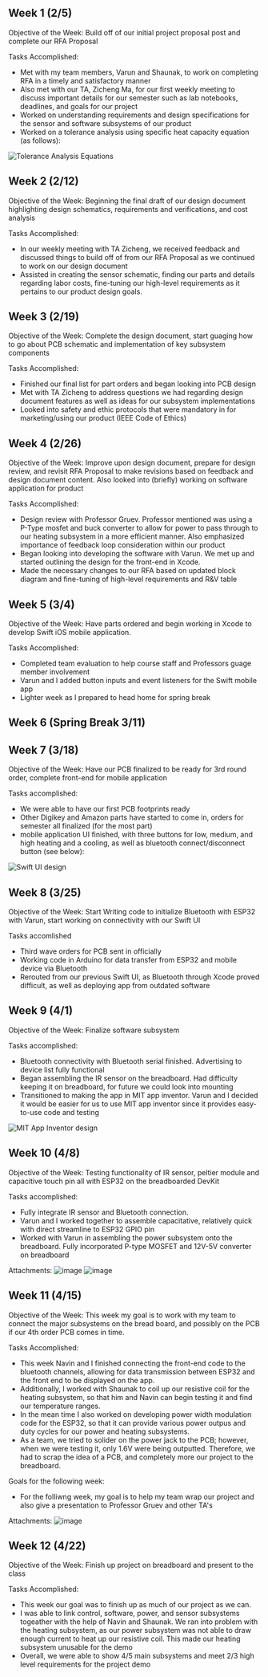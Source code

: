 ## Week 1 (2/5)
Objective of the Week: Build off of our initial project proposal post and complete our RFA Proposal

Tasks Accomplished:
- Met with my team members, Varun and Shaunak, to work on completing RFA in a timely and satisfactory manner
- Also met with our TA, Zicheng Ma, for our first weekly meeting to discuss important details for our semester such as lab notebooks, deadlines, and goals for our project
- Worked on understanding requirements and design specifications for the sensor and software subsystems of our product
- Worked on a tolerance analysis using specific heat capacity equation (as follows):

![Tolerance Analysis Equations](tolanalysis)

## Week 2 (2/12)

Objective of the Week: Beginning the final draft of our design document highlighting design schematics, requirements and verifications, and cost analysis 

Tasks Accomplished:
- In our weekly meeting with TA Zicheng, we received feedback and discussed things to build off of from our RFA Proposal as we continued to work on our design document
- Assisted in creating the sensor schematic, finding our parts and details regarding labor costs, fine-tuning our high-level requirements as it pertains to our product design goals.

## Week 3 (2/19)
Objective of the Week: Complete the design document, start guaging how to go about PCB schematic and implementation of key subsystem components

Tasks Accomplished:
- Finished our final list for part orders and began looking into PCB design
- Met with TA Zicheng to address questions we had regarding design document features as well as ideas for our subsystem implementations
- Looked into safety and ethic protocols that were mandatory in for marketing/using our product (IEEE Code of Ethics)

## Week 4 (2/26)
Objective of the Week: Improve upon design document, prepare for design review, and revisit RFA Proposal to make revisions based on feedback and design document content. Also looked into (briefly) working on software application for product

Tasks Accomplished:
- Design review with Professor Gruev. Professor mentioned was using a P-Type mosfet and buck converter to allow for power to pass through to our heating subsystem in a more efficient manner. Also emphasized importance of feedback loop consideration within our product 
- Began looking into developing the software with Varun. We met up and started outlining the design for the front-end in Xcode.
- Made the necessary changes to our RFA based on updated block diagram and fine-tuning of high-level requirements and R&V table
  
## Week 5 (3/4)
Objective of the Week: Have parts ordered and begin working in Xcode to develop Swift iOS mobile application.

Tasks Accomplished:
- Completed team evaluation to help course staff and Professors guage member involvement
- Varun and I added button inputs and event listeners for the Swift mobile app
- Lighter week as I prepared to head home for spring break

## Week 6 (Spring Break 3/11)

## Week 7 (3/18)
Objective of the Week: Have our PCB finalized to be ready for 3rd round order, complete front-end for mobile application

Tasks accomplished:
- We were able to have our first PCB footprints ready
- Other Digikey and Amazon parts have started to come in, orders for semester all finalized (for the most part)
- mobile application UI finished, with three buttons for low, medium, and high heating and a cooling, as well as bluetooth connect/disconnect button (see below):
  
![Swift UI design](swiftui.png)

## Week 8 (3/25)
Objective of the Week: Start Writing code to initialize Bluetooth with ESP32 with Varun, start working on connectivity with our Swift UI

Tasks accomlished
- Third wave orders for PCB sent in officially
- Working code in Arduino for data transfer from ESP32 and mobile device via Bluetooth
- Rerouted from our previous Swift UI, as Bluetooth through Xcode proved difficult, as well as deploying app from outdated software


## Week 9 (4/1)
Objective of the Week: Finalize software subsystem

Tasks accomplished:
- Bluetooth connectivity with Bluetooth serial finished. Advertising to device list fully functional
- Began assembling the IR sensor on the breadboard. Had difficulty keeping it on breadboard, for future we could look into mounting
- Transitioned to making the app in MIT app inventor. Varun and I decided it would be easier for us to use MIT app inventor since it provides easy-to-use code and testing

![MIT App Inventor design](MITapp.png)


## Week 10 (4/8)
Objective of the Week: Testing functionality of IR sensor, peltier module and capacitive touch pin all with ESP32 on the breadboarded DevKit 

Tasks accomplished:
- Fully integrate IR sensor and Bluetooth connection.
- Varun and I worked together to assemble capacitative, relatively quick with direct streamline to ESP32 GPIO pin
- Worked with Varun in assembling the power subsystem onto the breadboard. Fully incorporated P-type MOSFET and 12V-5V converter on breadboard

Attachments:
![image](https://github.com/fadnis-shaunak28/ECE-445-Notebooks/assets/157566074/da955e9b-899a-4175-ba13-2b924528f0a2)
![image](https://github.com/fadnis-shaunak28/ECE-445-Notebooks/assets/157566074/978a4fc1-7b80-45a5-a0c4-c1e9941571b0)


## Week 11 (4/15)
Objective of the Week: This week my goal is to work with my team to connect the major subsystems on the bread board, and possibly on the PCB if our 4th order PCB comes in time. 

Tasks Accomplished:
- This week Navin and I finished connecting the front-end code to the bluetooth channels, allowing for data transmission between ESP32 and the front end to be displayed on the app.
- Additionally, I worked with Shaunak to coil up our resistive coil for the heating subsystem, so that him and Navin can begin testing it and find our temperature ranges.
- In the mean time I also worked on developing power width modulation code for the ESP32, so that it can provide various power outpus and duty cycles for our power and heating subsystems.
- As a team, we tried to solider on the power jack to the PCB; however, when we were testing it, only 1.6V were being outputted. Therefore, we had to scrap the idea of a PCB, and completely more our project to the breadboard.

Goals for the following week:
- For the folliwng week, my goal is to help my team wrap our project and also give a presentation to Professor Gruev and other TA's

Attachments:
![image](https://github.com/fadnis-shaunak28/ECE-445-Notebooks/assets/157566074/49337e23-520a-481e-823c-20bb293544f4)



## Week 12 (4/22)
Objective of the Week: Finish up project on breadboard and present to the class

Tasks Accomplished:
- This week our goal was to finish up as much of our project as we can.
- I was able to link control, software, power, and sensor subsystems togeather with the help of Navin and Shaunak. We ran into problem with the heating subsystem, as our power subsystem was not able to draw enough current to heat up our resistive coil. This made our heating subsystem unusable for the demo
- Overall, we were able to show 4/5 main subsystems and meet 2/3 high level requirements for the project demo


